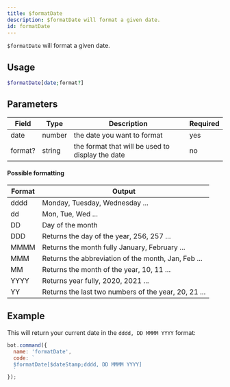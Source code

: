 ```yaml
---
title: $formatDate 
description: $formatDate will format a given date.
id: formatDate
---
```


`$formatDate` will format a given date.

## Usage

```php
$formatDate[date;format?]
```

## Parameters 


| Field     | Type    | Description                                        | Required |
|-----------|---------|----------------------------------------------------|----------|
| date      | number  | the date you want to format                             | yes      |
| format?     | string  | the format that will be used to display the date          | no       |

#### Possible formatting

| Format     | Output    |
|-----------|---------|
| dddd      | Monday, Tuesday, Wednesday ... |
| dd     | Mon, Tue, Wed ...  |
| DD     | Day of the month  |
| DDD    | Returns the day of the year, 256, 257 ...  |
| MMMM   | Returns the month fully January, February ...  |
| MMM     | Returns the abbreviation of the month, Jan, Feb ...  |
| MM     | Returns the month of the year, 10, 11 ...  |
| YYYY     | Returns year fully, 2020, 2021 ...  |
| YY     | Returns the last two numbers of the year, 20, 21 ...  |

## Example

This will return your current date in the `dddd, DD MMMM YYYY` format:

```javascript
bot.command({
  name: 'formatDate',
  code: `
  $formatDate[$dateStamp;dddd, DD MMMM YYYY]
  `
});
```
